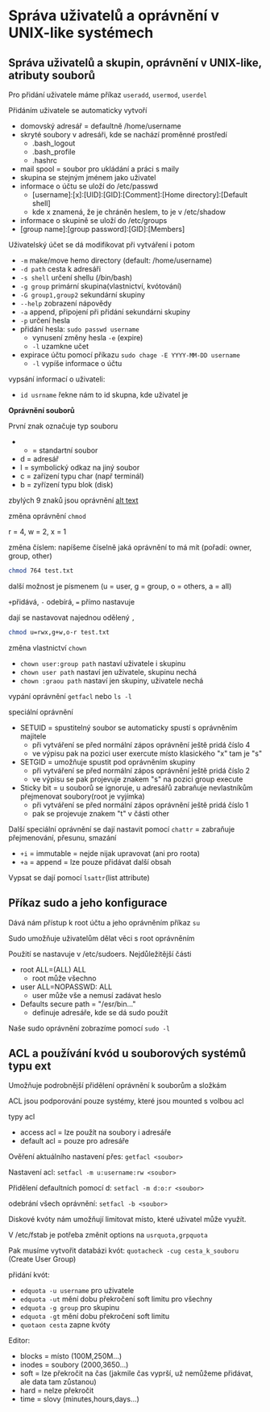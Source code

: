 # Správa uživatelů a oprávnění v UNIX-like systémech

## Správa uživatelů a skupin, oprávnění v UNIX-like, atributy souborů

Pro přidání uživatele máme příkaz `useradd`, `usermod`, `userdel`

Přidáním uživatele se automaticky vytvoří
- domovský adresář = defaultně /home/username
- skryté soubory v adresáři, kde se nachází proměnné prostředí
  - .bash_logout
  - .bash_profile
  - .hashrc
- mail spool = soubor pro ukládání a práci s maily
- skupina se stejným jménem jako uživatel
- informace o účtu se uloží do /etc/passwd
  - [username]:[x]:[UID]:[GID]:[Comment]:[Home directory]:[Default shell]
  - kde x znamená, že je chráněn heslem, to je v /etc/shadow
- informace o skupině se uloží do /etc/groups
 - [group name]:[group password]:[GID]:[Members]

Uživatelský účet se dá modifikovat při vytváření i potom
- `-m` make/move hemo directory (default: /home/username)
- `-d path` cesta k adresáři
- `-s shell` určení shellu (/bin/bash)
- `-g group` primární skupina(vlastnictví, kvótování)
- `-G group1,group2` sekundární skupiny
- `--help` zobrazení nápovědy
- `-a` append, připojení při přidání sekundárni skupiny
- `-p` určení hesla
- přidání hesla: `sudo passwd username`
  - vynusení změny hesla `-e` (expire)
  - `-l` uzamkne učet
- expirace účtu pomocí příkazu `sudo chage -E YYYY-MM-DD username`
  - `-l` vypíše informace o účtu

vypsání informací o uživateli:

- `id usrname` řekne nám to id skupna, kde uživatel je

**Oprávnění souborů**

První znak označuje typ souboru
- - = standartní soubor
- d = adresář
- l = symbolický odkaz na jiný soubor
- c = zařízení typu char (např terminál)
- b = zyřízení typu blok (disk)

zbylých 9 znaků jsou oprávnění
[alt text](https://github.com/zyt4/maturita/blob/22c5737f54f510067624a3dff279d53bc7c27f2f/obrazky/permissions.png)

změna oprávnění `chmod`

r = 4, w = 2, x = 1

změna číslem: napíšeme číselně jaká oprávnění to má mít (pořadí: owner, group, other)

```bash
chmod 764 test.txt
```

další možnost je písmenem (u = user, g = group, o = others, a = all)

`+`přidává, `-` odebírá, `=` přímo nastavuje

dají se nastavovat najednou odělený `,`

```bash
chmod u=rwx,g+w,o-r test.txt
```

změna vlastnictví `chown`

- `chown user:group path` nastaví uživatele i skupinu
- `chown user path` nastaví jen uživatele, skupinu nechá
- `chown :graou path` nastaví jen skupiny, uživatele nechá 

vypání oprávnění `getfacl` nebo `ls -l`

speciální oprávnění
- SETUID = spustitelný soubor se automaticky spustí s oprávněním majitele
  - při vytváření se před normální zápos oprávnění ještě pridá číslo 4
  - ve výpisu pak na pozici user exercute místo klasického "x" tam je "s"
- SETGID = umožňuje spustit pod oprávněním skupiny
  - při vytváření se před normální zápos oprávnění ještě pridá číslo 2
  - ve výpisu se pak projevuje znakem "s" na pozici group execute
- Sticky bit = u souborů se ignoruje, u adresářů zabraňuje nevlastníkům přejmenovat soubory(root je vyjímka)
  - při vytváření se před normální zápos oprávnění ještě pridá číslo 1
  - pak se projevuje znakem "t" v části other

Další speciální oprávnění se dají nastavit pomocí `chattr` = zabraňuje přejmenování, přesunu, smazání
- `+i` = immutable = nejde nijak upravovat (ani pro roota)
- `+a` = append = lze pouze přidávat další obsah

Vypsat se dají pomocí `lsattr`(list attribute)

## Příkaz sudo a jeho konfigurace

Dává nám přístup k root účtu a jeho oprávněním příkaz `su`

Sudo umožňuje uživatelům dělat věci s root oprávněním

Použití se nastavuje v /etc/sudoers. Nejdůležitější části
- root ALL=(ALL) ALL
  - root může všechno
- user ALL=NOPASSWD: ALL
  - user může vše a nemusí zadávat heslo
- Defaults secure path = "/esr/bin..."
  - definuje adresáře, kde se dá sudo použít

Naše sudo oprávnění zobrazíme pomocí `sudo -l`

## ACL a používání kvód u souborových systémů typu ext

Umožňuje podrobnější přidělení oprávnění k souborům a složkám

ACL jsou podporování pouze systémy, které jsou mounted s volbou acl

typy acl
- access acl = lze použít na soubory i adresáře
- default acl = pouze pro adresáře

Ověření aktuálního nastavení přes: `getfacl <soubor>`

Nastavení acl: `setfacl -m u:username:rw <soubor>`

Přidělení defaultních pomocí d: `setfacl -m d:o:r <soubor>`

odebrání všech oprávnění: `setfacl -b <soubor>`

Diskové kvóty nám umožňují limitovat místo, které uživatel může využít.

V /etc/fstab je potřeba změnit options na `usrquota,grpquota`

Pak musíme vytvořit databázi kvót: `quotacheck -cug cesta_k_souboru` (Create User Group)

přidání kvót:
- `edquota -u username` pro uživatele
- `edquota -ut` mění dobu překročení soft limitu pro všechny
- `edquota -g group` pro skupinu
- `edquota -gt` mění dobu překročení soft limitu
- `quotaon cesta` zapne kvóty

Editor:
- blocks = místo (100M,250M...)
- inodes = soubory (2000,3650...)
- soft = lze překročit na čas (jakmile čas vyprší, už nemůžeme přidávat, ale data tam zůstanou)
- hard = nelze překročit
- time = slovy (minutes,hours,days...)




